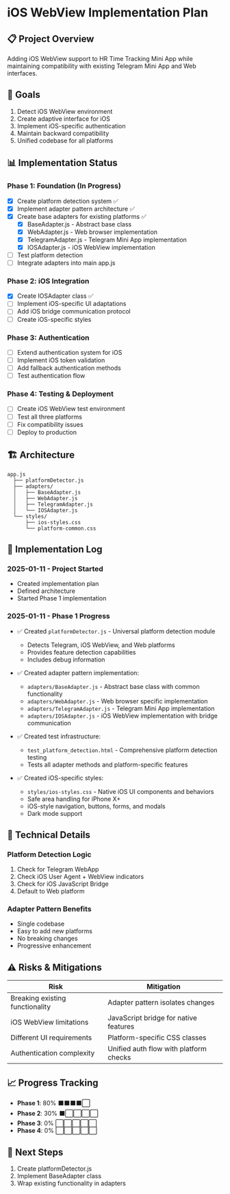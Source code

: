 # iOS WebView Implementation Plan

## 📋 Project Overview
Adding iOS WebView support to HR Time Tracking Mini App while maintaining compatibility with existing Telegram Mini App and Web interfaces.

## 🎯 Goals
1. Detect iOS WebView environment
2. Create adaptive interface for iOS
3. Implement iOS-specific authentication
4. Maintain backward compatibility
5. Unified codebase for all platforms

## 📊 Implementation Status

### Phase 1: Foundation (In Progress)
- [x] Create platform detection system ✅
- [x] Implement adapter pattern architecture ✅
- [x] Create base adapters for existing platforms ✅
  - [x] BaseAdapter.js - Abstract base class
  - [x] WebAdapter.js - Web browser implementation
  - [x] TelegramAdapter.js - Telegram Mini App implementation
  - [x] IOSAdapter.js - iOS WebView implementation
- [ ] Test platform detection
- [ ] Integrate adapters into main app.js

### Phase 2: iOS Integration
- [x] Create IOSAdapter class ✅
- [ ] Implement iOS-specific UI adaptations
- [ ] Add iOS bridge communication protocol
- [ ] Create iOS-specific styles

### Phase 3: Authentication
- [ ] Extend authentication system for iOS
- [ ] Implement iOS token validation
- [ ] Add fallback authentication methods
- [ ] Test authentication flow

### Phase 4: Testing & Deployment
- [ ] Create iOS WebView test environment
- [ ] Test all three platforms
- [ ] Fix compatibility issues
- [ ] Deploy to production

## 🏗️ Architecture

```
app.js
  ├── platformDetector.js
  ├── adapters/
  │   ├── BaseAdapter.js
  │   ├── WebAdapter.js
  │   ├── TelegramAdapter.js
  │   └── IOSAdapter.js
  └── styles/
      ├── ios-styles.css
      └── platform-common.css
```

## 📝 Implementation Log

### 2025-01-11 - Project Started
- Created implementation plan
- Defined architecture
- Started Phase 1 implementation

### 2025-01-11 - Phase 1 Progress
- ✅ Created `platformDetector.js` - Universal platform detection module
  - Detects Telegram, iOS WebView, and Web platforms
  - Provides feature detection capabilities
  - Includes debug information
  
- ✅ Created adapter pattern implementation:
  - `adapters/BaseAdapter.js` - Abstract base class with common functionality
  - `adapters/WebAdapter.js` - Web browser specific implementation
  - `adapters/TelegramAdapter.js` - Telegram Mini App implementation
  - `adapters/IOSAdapter.js` - iOS WebView implementation with bridge communication
  
- ✅ Created test infrastructure:
  - `test_platform_detection.html` - Comprehensive platform detection testing
  - Tests all adapter methods and platform-specific features
  
- ✅ Created iOS-specific styles:
  - `styles/ios-styles.css` - Native iOS UI components and behaviors
  - Safe area handling for iPhone X+
  - iOS-style navigation, buttons, forms, and modals
  - Dark mode support

## 🔧 Technical Details

### Platform Detection Logic
1. Check for Telegram WebApp
2. Check iOS User Agent + WebView indicators
3. Check for iOS JavaScript Bridge
4. Default to Web platform

### Adapter Pattern Benefits
- Single codebase
- Easy to add new platforms
- No breaking changes
- Progressive enhancement

## ⚠️ Risks & Mitigations
| Risk | Mitigation |
|------|------------|
| Breaking existing functionality | Adapter pattern isolates changes |
| iOS WebView limitations | JavaScript bridge for native features |
| Different UI requirements | Platform-specific CSS classes |
| Authentication complexity | Unified auth flow with platform checks |

## 📈 Progress Tracking
- **Phase 1**: 80% ⬛⬛⬛⬛⬜
- **Phase 2**: 30% ⬛⬜⬜⬜⬜
- **Phase 3**: 0% ⬜⬜⬜⬜⬜
- **Phase 4**: 0% ⬜⬜⬜⬜⬜

## 🚀 Next Steps
1. Create platformDetector.js
2. Implement BaseAdapter class
3. Wrap existing functionality in adapters